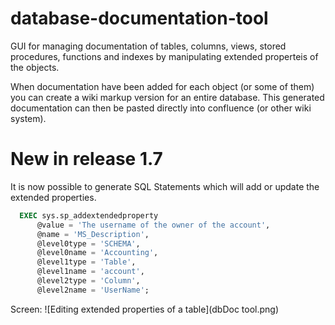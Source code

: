 # database-documentation-tool
GUI for managing documentation of tables, columns, views, stored procedures, functions and indexes by manipulating extended properteis of the objects.

When documentation have been added for each object (or some of them) you can create a wiki markup version for an entire database.
This generated documentation can then be pasted directly into confluence (or other wiki system).

# New in release 1.7
It is now possible to generate SQL Statements which will add or update the extended properties. 
```SQL
  EXEC sys.sp_addextendedproperty 
      @value = 'The username of the owner of the account', 
      @name = 'MS_Description', 
      @level0type = 'SCHEMA', 
      @level0name = 'Accounting', 
      @level1type = 'Table', 
      @level1name = 'account', 
      @level2type = 'Column', 
      @level2name = 'UserName';
``` 

Screen:
![Editing extended properties of a table](dbDoc tool.png)
